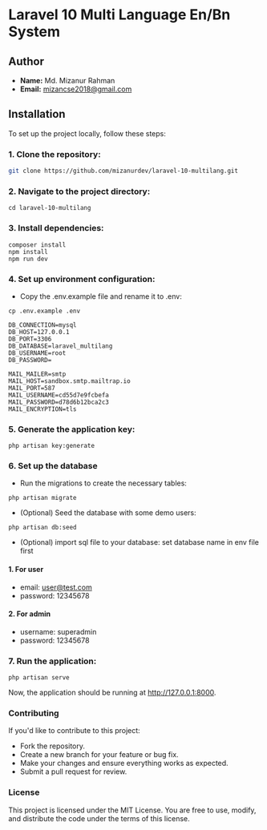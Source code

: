 # Laravel 10 Multi Language En/Bn System

## Author
- **Name:** Md. Mizanur Rahman
- **Email:** mizancse2018@gmail.com


## Installation

To set up the project locally, follow these steps:

### 1. Clone the repository:

```bash
git clone https://github.com/mizanurdev/laravel-10-multilang.git
```
### 2. Navigate to the project directory:
```
cd laravel-10-multilang
```

### 3. Install dependencies:
```
composer install
npm install
npm run dev
```

### 4. Set up environment configuration:
- Copy the .env.example file and rename it to .env:
```
cp .env.example .env
```
```
DB_CONNECTION=mysql
DB_HOST=127.0.0.1
DB_PORT=3306
DB_DATABASE=laravel_multilang
DB_USERNAME=root
DB_PASSWORD=

MAIL_MAILER=smtp
MAIL_HOST=sandbox.smtp.mailtrap.io
MAIL_PORT=587
MAIL_USERNAME=cd55d7e9fcbefa
MAIL_PASSWORD=d78d6b12bca2c3
MAIL_ENCRYPTION=tls
```
### 5. Generate the application key:
```
php artisan key:generate
```
### 6. Set up the database
- Run the migrations to create the necessary tables:
```
php artisan migrate
```
- (Optional) Seed the database with some demo users:
```
php artisan db:seed
```
- (Optional) import sql file to your database:
set database name in env file first
#### 1. For user
- email: user@test.com
- password: 12345678
#### 2. For admin
- username: superadmin
- password: 12345678

### 7. Run the application:
```
php artisan serve
```
Now, the application should be running at http://127.0.0.1:8000.


### Contributing

If you'd like to contribute to this project:

- Fork the repository.
- Create a new branch for your feature or bug fix.
- Make your changes and ensure everything works as expected.
- Submit a pull request for review.

### License
This project is licensed under the MIT License. You are free to use, modify, and distribute the code under the terms of this license.